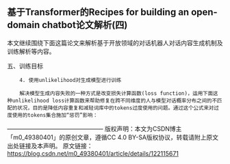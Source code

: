 ## 基于Transformer的Recipes for building an open-domain chatbot论文解析(四)

本文继续围绕下面这篇论文来解析基于开放领域的对话机器人对话内容生成机制及训练解析等内容。

五、训练目标

        4. 使用unlikelihood对生成模型进行训练

        解决模型生成内容失败的一种方式是改变损失计算函数(loss function)，运用下面这种unlikelihood loss计算函数来帮助修复在跨不同维度的人与模型对话概率分布之间的不匹配的状况，目的是降低内容重复和减轻词库中的tokens过度使用的问题。通过这个公式来对过度使用的tokens集合施加“惩罚”影响：


————————————————
版权声明：本文为CSDN博主「m0_49380401」的原创文章，遵循CC 4.0 BY-SA版权协议，转载请附上原文出处链接及本声明。
原文链接：https://blog.csdn.net/m0_49380401/article/details/122115671
